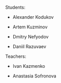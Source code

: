 Students:

* Alexander Kodukov

* Artem Kuzminov

* Dmitry Nefyodov

* Daniil Razuvaev

Teachers:

* Ivan Kazmenko

* Anastasia Sofronova
